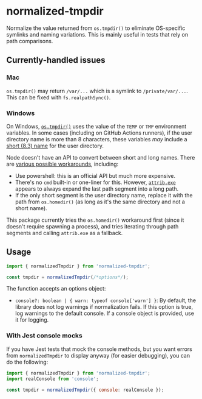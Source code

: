 # normalized-tmpdir

Normalize the value returned from `os.tmpdir()` to eliminate OS-specific symlinks and naming variations. This is mainly useful in tests that rely on path comparisons.

## Currently-handled issues

### Mac

`os.tmpdir()` may return `/var/...` which is a symlink to `/private/var/...`. This can be fixed with `fs.realpathSync()`.

### Windows

On Windows, [`os.tmpdir()`](https://github.com/nodejs/node/blob/762a3a8ad925d56a12b43e0e7f7c811e93097784/lib/os.js#L183) uses the value of the `TEMP` or `TMP` environment variables. In some cases (including on GitHub Actions runners), if the user directory name is more than 8 characters, these variables _may_ include a [short (8.3) name](https://learn.microsoft.com/en-us/windows/win32/fileio/naming-a-file#short-vs-long-names) for the user directory.

Node doesn't have an API to convert between short and long names. There are [various possible workarounds](https://stackoverflow.com/questions/34473934/how-can-i-convert-a-windows-short-name-path-into-long-names-within-a-batch-scrip), including:

- Use powershell: this is an official API but much more expensive.
- There's no `cmd` built-in or one-liner for this. However, [`attrib.exe`](https://learn.microsoft.com/en-us/windows-server/administration/windows-commands/attrib) appears to always expand the last path segment into a long path.
- If the only short segment is the user directory name, replace it with the path from `os.homedir()` (as long as it's the same directory and not a short name).

This package currently tries the `os.homedir()` workaround first (since it doesn't require spawning a process), and tries iterating through path segments and calling `attrib.exe` as a fallback.

## Usage

```js
import { normalizedTmpdir } from 'normalized-tmpdir';

const tmpdir = normalizedTmpdir(/*options*/);
```

The function accepts an options object:

- `console?: boolean | { warn: typeof console['warn'] }`: By default, the library does not log warnings if normalization fails. If this option is true, log warnings to the default console. If a console object is provided, use it for logging.

### With Jest console mocks

If you have Jest tests that mock the console methods, but you want errors from `normalizedTmpdir` to display anyway (for easier debugging), you can do the following:

```js
import { normalizedTmpdir } from 'normalized-tmpdir';
import realConsole from 'console';

const tmpdir = normalizedTmpdir({ console: realConsole });
```
